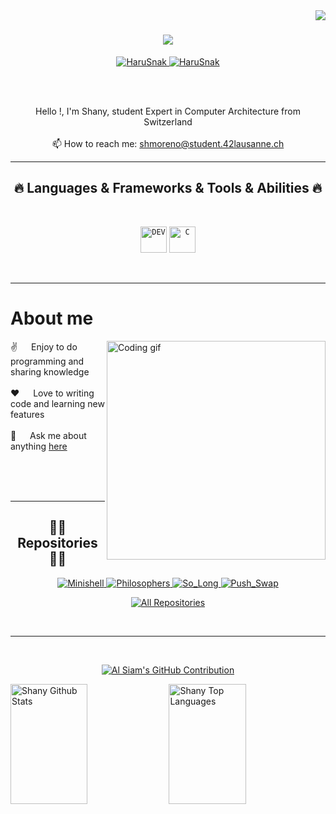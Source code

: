 <img align="right" src="https://visitor-badge.laobi.icu/badge?page_id=HaruSnak.HaruSnak">

<h1 align="center">
  <a href="https://git.io/typing-svg">
    <img src="https://readme-typing-svg.herokuapp.com/?lines=Hello+everyone!+👋;My+Name+is+Shany!&center=true&size=30">
  </a>
</h1>

<p align="center">
 <a href="https://shany-benes.fr/" target="blank">
  <img src="https://img.shields.io/badge/Website-DC143C?style=for-the-badge&logo=medium&logoColor=white" alt="HaruSnak" />
 </a>
 <a href="https://www.linkedin.com/in/shany-moreno-5a863b2aa" target="_blank">
  <img src="https://img.shields.io/badge/LinkedIn-0077B5?style=for-the-badge&logo=linkedin&logoColor=white" alt="HaruSnak"/>
 </a>
</p>
<br />

<br>
<p align="center"> 
  Hello !, I'm Shany, student Expert in Computer Architecture from Switzerland
  <br>
  <br>
  📫 How to reach me: <a href="mailto: shmoreno@student.42lausanne.ch">shmoreno@student.42lausanne.ch</a>
</p>

<hr>
<h2 align="center">🔥 Languages & Frameworks & Tools & Abilities 🔥</h2>
<br>
<p align="center">
  <code><img title="DEV" height="42" src="https://skillicons.dev/icons?i=c,cpp,lua,bash,git"></code>
  <code><img title="C" height="42" src="https://skillicons.dev/icons?i=godot,unreal"></code>
  <!-- https://github.com/tandpfun/skill-icons/blob/main/readme.md icon-->
</p>
<br/>
<hr/>

 # About me
 
<p>
 <img align="right" width="350" src="/assets/programmer.gif" alt="Coding gif" />
  
 ✌️ &emsp; Enjoy to do programming and sharing knowledge <br/><br/>
 ❤️ &emsp; Love to writing code and learning new features<br/><br/>
 💬 &emsp; Ask me about anything [here](https://github.com/HaruSnak/HaruSnak/issues)

</p>
<br/>
<br/>
<br/>
<hr/>

<h2 align="center">👨‍💻 Repositories 👨‍💻</h2>

<div align="center">
  <a href="https://github.com/HaruSnak/minishell">
    <img src="https://github-readme-stats.vercel.app/api/pin/?username=HaruSnak&repo=minishell&border_color=7F3FBF&bg_color=0D1117&title_color=C9D1D9&text_color=8B949E&icon_color=7F3FBF" alt="Minishell">
  </a>
  <a href="https://github.com/HaruSnak/minishell">
    <img src="https://github-readme-stats.vercel.app/api/pin/?username=HaruSnak&repo=minishell&border_color=7F3FBF&bg_color=0D1117&title_color=C9D1D9&text_color=8B949E&icon_color=7F3FBF" alt="Philosophers">
  </a>
  <a href="https://github.com/HaruSnak/So_Long">
    <img src="https://github-readme-stats.vercel.app/api/pin/?username=HaruSnak&repo=So_Long&border_color=7F3FBF&bg_color=0D1117&title_color=C9D1D9&text_color=8B949E&icon_color=7F3FBF" alt="So_Long">
  </a>
  <a href="https://github.com/HaruSnak/Push_Swap">
    <img src="https://github-readme-stats.vercel.app/api/pin/?username=HaruSnak&repo=Push_Swap&border_color=7F3FBF&bg_color=0D1117&title_color=C9D1D9&text_color=8B949E&icon_color=7F3FBF" alt="Push_Swap">
  </a>

</div>

<p align="center">
  <a href="https://github.com/HaruSnak?tab=repositories" target="_blank"><img alt="All Repositories" title="All Repositories" src="https://img.shields.io/badge/-All%20Repos-2962FF?style=for-the-badge&logo=koding&logoColor=white"/></a>
</p>

<br/>
<hr/>
<br/>

<p align="center">
  <a href="https://github.com/alsiam">
    <img src="https://github-profile-summary-cards.vercel.app/api/cards/profile-details?username=HaruSnak&theme=radical" alt="Al Siam's GitHub Contribution"/>
  </a>
</p>

<a> 
    <a href="https://github.com/alsiam"><img alt="Shany Github Stats" src="https://denvercoder1-github-readme-stats.vercel.app/api?username=HaruSnak&show_icons=true&count_private=true&theme=react&border_color=7F3FBF&bg_color=0D1117&title_color=F85D7F&icon_color=F8D866" height="192px" width="49.5%"/></a>
  <a href="https://github.com/alsiam"><img alt="Shany Top Languages" src="https://denvercoder1-github-readme-stats.vercel.app/api/top-langs/?username=HaruSnak&langs_count=8&layout=compact&theme=react&border_color=7F3FBF&bg_color=0D1117&title_color=F85D7F&icon_color=F8D866" height="192px" width="49.5%"/></a>
  <br/>
</a>
